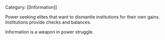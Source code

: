 Category: [[Information]]

Power seeking elites that want to dismantle institutions for their own gains. 
Institutions provide checks and balances. 

Information is a weapon in power struggle. 
